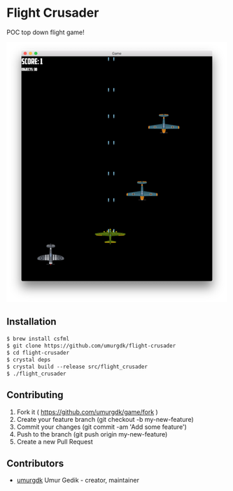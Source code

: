 # Flight Crusader

POC top down flight game!

![Flight Crusader](https://raw.githubusercontent.com/umurgdk/flight-crusader/master/screenshots/flight_crusader.png)

## Installation

```
$ brew install csfml
$ git clone https://github.com/umurgdk/flight-crusader
$ cd flight-crusader
$ crystal deps
$ crystal build --release src/flight_crusader
$ ./flight_crusader
```
## Contributing

1. Fork it ( https://github.com/umurgdk/game/fork )
2. Create your feature branch (git checkout -b my-new-feature)
3. Commit your changes (git commit -am 'Add some feature')
4. Push to the branch (git push origin my-new-feature)
5. Create a new Pull Request

## Contributors

- [umurgdk](https://github.com/umurgdk) Umur Gedik - creator, maintainer
